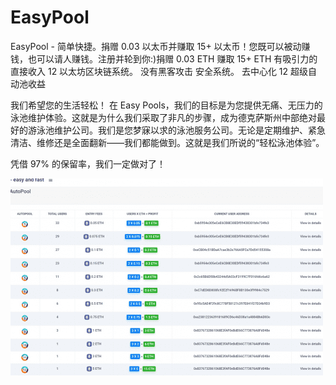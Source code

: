 # EasyPool

EasyPool - 简单快捷。捐赠 0.03 以太币并赚取 15+ 以太币！您既可以被动赚钱，也可以请人赚钱。注册并轮到你:)捐赠 0.03 ETH 赚取 15+ ETH
有吸引力的直接收入
12
以太坊区块链系统。
没有黑客攻击
安全系统。
去中心化
12 超级自动池收益

我们希望您的生活轻松！
在 Easy Pools，我们的目标是为您提供无痛、无压力的泳池维护体验。这就是为什么我们采取了非凡的步骤，成为德克萨斯州中部绝对最好的游泳池维护公司。我们是您梦寐以求的泳池服务公司。无论是定期维护、紧急清洁、维修还是全面翻新——我们都能做到。这就是我们所说的“轻松泳池体验”。

 

凭借 97% 的保留率，我们一定做对了！

![easypool-dapp-high-risk-eth-image3-500x315_112749b86324dfbd207cb5844682062e](easypool-dapp-high-risk-eth-image3-500x315_112749b86324dfbd207cb5844682062e.png)
